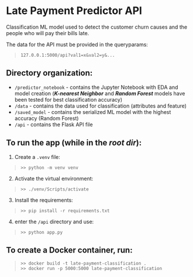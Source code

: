 # Late Payment Predictor API
Classification ML model used to detect the customer churn causes and the people who will pay their bills late.

The data for the API must be provided in the queryparams: 
> `127.0.0.1:5000/api?val1=x&val2=y&...`

## Directory organization:
- `/predictor_notebook`  - contains the Jupyter Notebook with EDA and model creation (__*K-nearest Neighbor*__ 
and __*Random Forest*__ models have been tested for best classification accuracy)
- `/data` - contains the data used for classification (attributes and feature)
- `/saved_model` - contains the serialized ML model with the highest accuracy (Random Forest)
- `/api` - contains the Flask API file

## To run the app (while in the *root dir*):
1. Create a `.venv` file:
> `>> python -m venv venv`
2. Activate the virtual environment:
> `>> ./venv/Scripts/activate`
3. Install the requirements:
> `>> pip install -r requirements.txt`
4. enter the `/api` directory and use:
 > ```>> python app.py```

## To create a Docker container, run:
> `>> docker build -t late-payment-classification .` \
> `>> docker run -p 5000:5000 late-payment-classification`